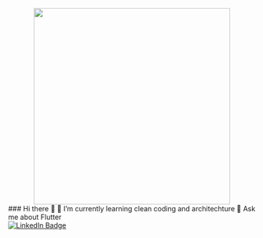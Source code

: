<div id="header" align="center">
  <img src="https://media2.giphy.com/media/h408T6Y5GfmXBKW62l/giphy.gif?cid=ecf05e47f5mvwues58x4jaeazrdraio5zqg3xngrje8ny5ht&rid=giphy.gif&ct=g" width="400"/>
</div>
### Hi there 👋
🌱 I’m currently learning clean coding and architechture
💬 Ask me about Flutter

<div id="badges">
  <a href="https://www.linkedin.com/in/tayyab-ahmed-a51959197/" target="_blank">
    <img src="https://img.shields.io/badge/LinkedIn-blue?style=for-the-badge&logo=linkedin&logoColor=white" alt="LinkedIn Badge"/>
  </a>
</div>
